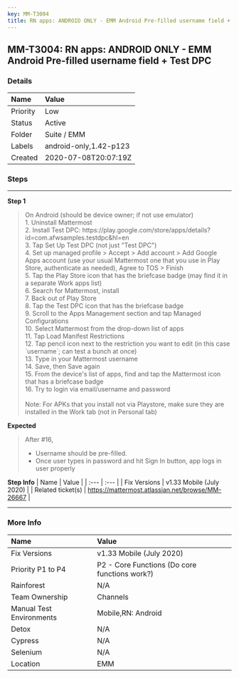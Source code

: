 ```yaml
---
key: MM-T3004
title: RN apps: ANDROID ONLY - EMM Android Pre-filled username field + Test DPC
---
```


## MM-T3004: RN apps: ANDROID ONLY - EMM Android Pre-filled username field + Test DPC

### Details

| Name     | Value                  |
| :------- | :--------------------- |
| Priority | Low                    |
| Status   | Active                 |
| Folder   | Suite / EMM            |
| Labels   | android-only,1.42-p123 |
| Created  | 2020-07-08T20:07:19Z   |

### Steps

<hr/>

**Step 1**

> <article>On Android (should be device owner; if not use emulator)<br>1. Uninstall Mattermost<br>2. Install Test DPC: https://play.google.com/store/apps/details?id=com.afwsamples.testdpc&amp;hl=en<br>3. Tap Set Up Test DPC (not just "Test DPC")<br>4. Set up managed profile &gt; Accept &gt; Add account &gt; Add Google Apps account (use your usual Mattermost one that you use in Play Store, authenticate as needed), Agree to TOS &gt; Finish<br>5. Tap the Play Store icon that has the briefcase badge (may find it in a separate Work apps list)<br>6. Search for Mattermost, install<br>7. Back out of Play Store<br>8. Tap the Test DPC icon that has the briefcase badge<br>9. Scroll to the Apps Management section and tap Managed Configurations<br>10. Select Mattermost from the drop-down list of apps<br>11. Tap Load Manifest Restrictions<br>12. Tap pencil icon next to the restriction you want to edit (in this case `username`; can test a bunch at once)<br>13. Type in your Mattermost username<br>14. Save, then Save again<br>15. From the device's list of apps, find and tap the Mattermost icon that has a briefcase badge<br>16. Try to login via email/username and password<br><br>Note: For APKs that you install not via Playstore, make sure they are installed in the Work tab (not in Personal tab)</article>

**Expected**

> <article>After #16,<ul><li>Username should be pre-filled.</li><li>Once user types in password and hit Sign In button, app logs in user properly</li></ul></article>

**Step Info**
| Name | Value |
| :--- | :--- |
| Fix Versions | v1.33 Mobile (July 2020) |
| Related ticket(s) | <a href="https://mattermost.atlassian.net/browse/MM-26667">https://mattermost.atlassian.net/browse/MM-26667</a> |

<hr/>

### More Info

| Name                     | Value                                         |
| :----------------------- | :-------------------------------------------- |
| Fix Versions             | v1.33 Mobile (July 2020)                      |
| Priority P1 to P4        | P2 - Core Functions (Do core functions work?) |
| Rainforest               | N/A                                           |
| Team Ownership           | Channels                                      |
| Manual Test Environments | Mobile,RN: Android                            |
| Detox                    | N/A                                           |
| Cypress                  | N/A                                           |
| Selenium                 | N/A                                           |
| Location                 | EMM                                           |
